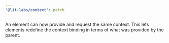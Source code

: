 ```yaml
---
'@lit-labs/context': patch
---
```


An element can now provide and request the same context. This lets elements
redefine the context binding in terms of what was provided by the parent.
